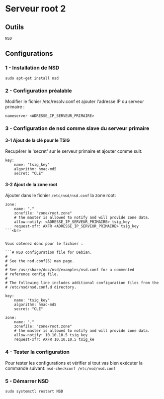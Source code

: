 # Serveur root 2

## Outils

`NSD`<br>

## Configurations

### 1 - Installation de NSD

`sudo apt-get install nsd`

### 2 - Configuration préalable

Modifier le fichier /etc/resolv.conf et ajouter l'adresse IP du serveur primaire :

```
nameserver <ADRESSE_IP_SERVEUR_PRIMAIRE>

````

### 3 - Configuration de nsd comme slave du serveur primaire

#### 3-1 Ajout de la clé pour le TSIG

Recupérer le 'secret' sur le serveur primaire et ajouter comme suit:

```
key:
    name: "tsig_key"
    algorithm: hmac-md5
    secret: "CLE"
```

#### 3-2 Ajout de la zone root

Ajouter dans le fichier `/etc/nsd/nsd.conf` la zone root:

```
zone:
    name: "."
    zonefile: "zone/root.zone"
    # the master is allowed to notify and will provide zone data.
    allow-notify: <ADRESSE_IP_SERVEUR_PRIMAIRE> tsig_key
    request-xfr: AXFR <ADRESSE_IP_SERVEUR_PRIMAIRE> tsig_key
```<br>


Vous obtenez donc pour le fichier :

```# NSD configuration file for Debian.
#
# See the nsd.conf(5) man page.
#
# See /usr/share/doc/nsd/examples/nsd.conf for a commented
# reference config file.
#
# The following line includes additional configuration files from the
# /etc/nsd/nsd.conf.d directory.

key:
    name: "tsig_key"
    algorithm: hmac-md5
    secret: "CLE"

zone:
    name: "."
    zonefile: "zone/root.zone"
    # the master is allowed to notify and will provide zone data.
    allow-notify: 10.10.10.5 tsig_key
    request-xfr: AXFR 10.10.10.5 tsig_ke
```

### 4 - Tester la configuration ###

Pour tester les configurations et vérifier si tout vas bien exécuter la commande suivant:
`nsd-checkconf /etc/nsd/nsd.conf`

### 5 - Démarrer NSD ###

`sudo systemctl restart NSD`
